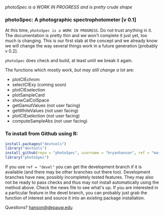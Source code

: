 
*photoSpec is a WORK IN PROGRESS and is pretty crude shape*

### photoSpec: A photographic spectrophotometer [v 0.1]

At this time, `photoSpec is a WORK IN PROGRESS`.  Do not trust anything in it.  The documentation is pretty thin and we won't complete it just yet, too much is changing.  This is our first stab at the concept and we already know we will change the way several things work in a future generation [probably v 0.2].

`photoSpec` does check and build, at least until we break it again.

The functions which mostly work, _but may still change a lot_ are:

+ plotCIEchrom
+ selectCIExy (coming soon)
+ plotCIEselection
+ plotSampleCard
+ showCalColSpace
+ getGamutValues (not user facing)
+ getWhiteValues (not user facing)
+ plotCIEselection (not user facing)
+ computeSampleAbs (not user facing)

### To install from Github using R:

````r
install.packages("devtools")
library("devtools")
install_github(repo = "photoSpec", username = "bryanhanson", ref = "master")
library("photoSpec")
````
If you use `ref = "devel"` you can get the development branch if it is available (and there may be other branches out there too).  Development branches have new, possibly incompletely tested features.  They may also not be ready to pass checks and thus may not install automatically using the method above.  Check the news file to see what's up.  If you are interested in a particular feature in the devel branch, you can probably just grab the function of interest and source it into an existing package installation.

Questions?  hanson@depauw.edu